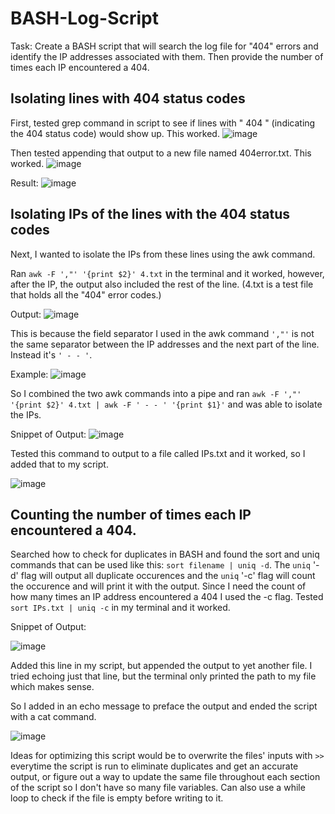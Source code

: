 # BASH-Log-Script

Task: Create a BASH script that will search the log file for "404" errors and identify the IP addresses associated with them.  Then provide the number of times each IP encountered a 404.

## Isolating lines with 404 status codes
First, tested grep command in script to see if lines with " 404 " (indicating the 404 status code) would show up. This worked.
![image](https://github.com/user-attachments/assets/73b3d075-dddb-4442-8780-d1d1d226f5a6)

Then tested appending that output to a new file named 404error.txt. This worked.
![image](https://github.com/user-attachments/assets/7c1a5790-1ee2-4b61-8a24-fc5ca2fa9421)

Result:
![image](https://github.com/user-attachments/assets/32463ac5-b995-46e8-a94d-e3987d5105a8)

## Isolating IPs of the lines with the 404 status codes
Next, I wanted to isolate the IPs from these lines using the awk command.

Ran `awk -F ',"' '{print $2}' 4.txt` in the terminal and it worked, however, after the IP, the output also included the rest of the line. (4.txt is a test file that holds all the "404" error codes.)

Output:
![image](https://github.com/user-attachments/assets/dc23d664-884b-4d30-ac8f-5e49197e90ee)


This is because the field separator I used in the awk command `',"'` is not the same separator between the IP addresses and the next part of the line. Instead it's `' - - '`.

Example:
![image](https://github.com/user-attachments/assets/fa327c49-3270-4e28-8716-51953230d1e0)

So I combined the two awk commands into a pipe and ran `awk -F ',"' '{print $2}' 4.txt | awk -F ' - - ' '{print $1}'` and was able to isolate the IPs.

Snippet of Output:
![image](https://github.com/user-attachments/assets/afe0b505-823f-4636-a0bb-5b167bd29bbc)

Tested this command to output to a file called IPs.txt and it worked, so I added that to my script. 

![image](https://github.com/user-attachments/assets/fd7e22db-4dd8-425a-80a1-4a0fbe3a12f8)

## Counting the number of times each IP encountered a 404.

Searched how to check for duplicates in BASH and found the sort and uniq commands that can be used like this: `sort filename | uniq -d`.
The `uniq` '-d' flag will output all duplicate occurences and the `uniq` '-c' flag will count the occurence and will print it with the output. Since I need the count of how many times an IP address encountered a 404 I used the -c flag.
Tested `sort IPs.txt | uniq -c` in my terminal and it worked. 

Snippet of Output:

![image](https://github.com/user-attachments/assets/a161d64e-a1f1-47f8-a60c-ac17042b1fe6)

Added this line in my script, but appended the output to yet another file. I tried echoing just that line, but the terminal only printed the path to my file which makes sense. 

So I added in an echo message to preface the output and ended the script with a cat command.

![image](https://github.com/user-attachments/assets/9539a339-598d-4f50-b9aa-789ae1da791e)

Ideas for optimizing this script would be to overwrite the files' inputs with `>>` everytime the script is run to eliminate duplicates and get an accurate output, or figure out a way to update the same file throughout each section of the script so I don't have so many file variables. Can also use a while loop to check if the file is empty before writing to it.
